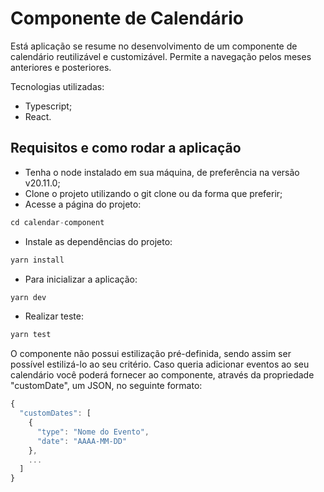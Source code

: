 # Componente de Calendário

Está aplicação se resume no desenvolvimento de um componente de calendário reutilizável e customizável. Permite a navegação pelos meses anteriores e posteriores.

Tecnologias utilizadas:
- Typescript;
- React.
          
## Requisitos e como rodar a aplicação

- Tenha o node instalado em sua máquina, de preferência na versão v20.11.0;
- Clone o projeto utilizando o git clone ou da forma que preferir;
- Acesse a página do projeto:
```js
cd calendar-component
```
- Instale as dependências do projeto:
```js
yarn install
```
- Para inicializar a aplicação:
```js
yarn dev
```
- Realizar teste:
```js
yarn test
```

O componente não possui estilização pré-definida, sendo assim ser possível estilizá-lo ao seu critério.
Caso queria adicionar eventos ao seu calendário você poderá fornecer ao componente, através da propriedade "customDate", um JSON, no seguinte formato:
```js
{
  "customDates": [
    {
      "type": "Nome do Evento",
      "date": "AAAA-MM-DD"
    },
    ...
  ]
}
```
